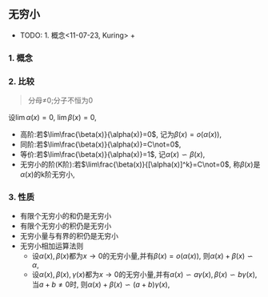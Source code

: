 ## 无穷小
+ TODO: 1. 概念<11-07-23, Kuring> +
### 1. 概念
### 2. 比较
> 分母≠0;分子不恒为0
> 

设$\lim\alpha(x)=0$, $\lim\beta(x)=0$,
- 高阶:若$\lim\frac{\beta(x)}{\alpha(x)}=0$, 记为$\beta(x)=o(\alpha(x))$,
- 同阶:若$\lim\frac{\beta(x)}{\alpha(x)}=C\not=0$,
- 等价:若$\lim\frac{\beta(x)}{\alpha(x)}=1$, 记$\alpha(x) \backsim \beta(x)$,
- 无穷小的阶(K阶):若$\lim\frac{\beta(x)}{[\alpha(x)]^k}=C\not=0$, 称$\beta(x)$是$\alpha(x)$的k阶无穷小,

### 3. 性质
- 有限个无穷小的和仍是无穷小
- 有限个无穷小的积仍是无穷小
- 无穷小量与有界的积仍是无穷小
- 无穷小相加运算法则
	- 设$\alpha(x), \beta(x)$都为$x\to0$的无穷小量,并有$\beta(x)=o(\alpha(x))$, 则$\alpha(x)+\beta(x)\backsim \alpha$,
	- 设$\alpha(x), \beta(x), \gamma(x)$都为$x\to0$的无穷小量,并有$\alpha(x)\backsim a\gamma(x), \beta(x)\backsim b\gamma(x)$, 当$a+b\not=0$时, 则$\alpha(x)+\beta(x)\backsim (a+b)\gamma(x)$,
